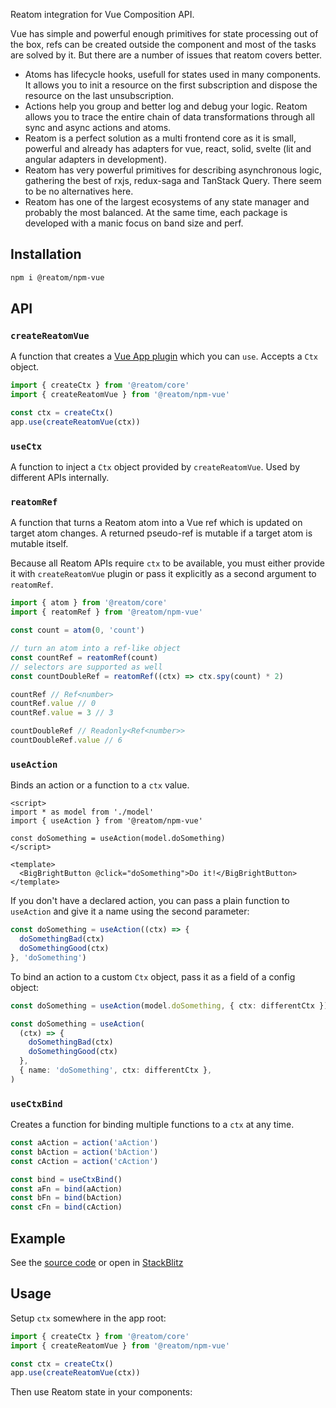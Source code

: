 Reatom integration for Vue Composition API.

Vue has simple and powerful enough primitives for state processing out of the box, refs can be created outside the component and most of the tasks are solved by it. But there are a number of issues that reatom covers better.

- Atoms has lifecycle hooks, usefull for states used in many components. It allows you to init a resource on the first subscription and dispose the resource on the last unsubscription.
- Actions help you group and better log and debug your logic. Reatom allows you to trace the entire chain of data transformations through all sync and async actions and atoms.
- Reatom is a perfect solution as a multi frontend core as it is small, powerful and already has adapters for vue, react, solid, svelte (lit and angular adapters in development).
- Reatom has very powerful primitives for describing asynchronous logic, gathering the best of rxjs, redux-saga and TanStack Query. There seem to be no alternatives here.
- Reatom has one of the largest ecosystems of any state manager and probably the most balanced. At the same time, each package is developed with a manic focus on band size and perf.

## Installation

```sh
npm i @reatom/npm-vue
```

## API

### `createReatomVue`

A function that creates a [Vue App plugin](https://vuejs.org/guide/reusability/plugins.html#plugins) which you can `use`. Accepts a `Ctx` object.

```ts
import { createCtx } from '@reatom/core'
import { createReatomVue } from '@reatom/npm-vue'

const ctx = createCtx()
app.use(createReatomVue(ctx))
```

### `useCtx`

A function to inject a `Ctx` object provided by `createReatomVue`. Used by different APIs internally.

### `reatomRef`

A function that turns a Reatom atom into a Vue ref which is updated on target atom changes. A returned pseudo-ref is mutable if a target atom is mutable itself.

Because all Reatom APIs require `ctx` to be available, you must either provide it with `createReatomVue` plugin or pass it explicitly as a second argument to `reatomRef`.

```ts
import { atom } from '@reatom/core'
import { reatomRef } from '@reatom/npm-vue'

const count = atom(0, 'count')

// turn an atom into a ref-like object
const countRef = reatomRef(count)
// selectors are supported as well
const countDoubleRef = reatomRef((ctx) => ctx.spy(count) * 2)

countRef // Ref<number>
countRef.value // 0
countRef.value = 3 // 3

countDoubleRef // Readonly<Ref<number>>
countDoubleRef.value // 6
```

### `useAction`

Binds an action or a function to a `ctx` value.

```vue
<script>
import * as model from './model'
import { useAction } from '@reatom/npm-vue'

const doSomething = useAction(model.doSomething)
</script>

<template>
  <BigBrightButton @click="doSomething">Do it!</BigBrightButton>
</template>
```

If you don't have a declared action, you can pass a plain function to `useAction` and give it a name using the second parameter:

```ts
const doSomething = useAction((ctx) => {
  doSomethingBad(ctx)
  doSomethingGood(ctx)
}, 'doSomething')
```

To bind an action to a custom `Ctx` object, pass it as a field of a config object:

```ts
const doSomething = useAction(model.doSomething, { ctx: differentCtx })

const doSomething = useAction(
  (ctx) => {
    doSomethingBad(ctx)
    doSomethingGood(ctx)
  },
  { name: 'doSomething', ctx: differentCtx },
)
```

### `useCtxBind`

Creates a function for binding multiple functions to a `ctx` at any time.

```ts
const aAction = action('aAction')
const bAction = action('bAction')
const cAction = action('cAction')

const bind = useCtxBind()
const aFn = bind(aAction)
const bFn = bind(bAction)
const cFn = bind(cAction)
```

## Example

See the [source code](https://github.com/artalar/reatom/tree/v3/examples/vue-search) or open in [StackBlitz](https://stackblitz.com/github/artalar/reatom/tree/v3/examples/vue-search)

## Usage

Setup `ctx` somewhere in the app root:

```ts
import { createCtx } from '@reatom/core'
import { createReatomVue } from '@reatom/npm-vue'

const ctx = createCtx()
app.use(createReatomVue(ctx))
```

Then use Reatom state in your components:
